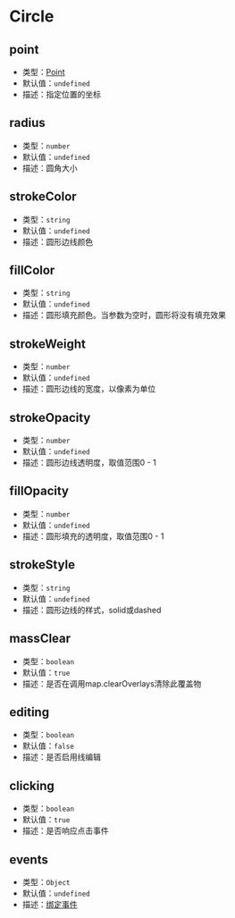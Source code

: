 # Circle

## point
* 类型：[Point](/api/#point)
* 默认值：`undefined`
* 描述：指定位置的坐标

## radius
* 类型：`number`
* 默认值：`undefined`
* 描述：圆角大小

## strokeColor
* 类型：`string`
* 默认值：`undefined`
* 描述：圆形边线颜色

## fillColor
* 类型：`string`
* 默认值：`undefined`
* 描述：圆形填充颜色。当参数为空时，圆形将没有填充效果

## strokeWeight
* 类型：`number`
* 默认值：`undefined`
* 描述：圆形边线的宽度，以像素为单位

## strokeOpacity
* 类型：`number`
* 默认值：`undefined`
* 描述：圆形边线透明度，取值范围0 - 1

## fillOpacity
* 类型：`number`
* 默认值：`undefined`
* 描述：圆形填充的透明度，取值范围0 - 1

## strokeStyle
* 类型：`string`
* 默认值：`undefined`
* 描述：圆形边线的样式，solid或dashed

## massClear
* 类型：`boolean`
* 默认值：`true`
* 描述：是否在调用map.clearOverlays清除此覆盖物

## editing
* 类型：`boolean`
* 默认值：`false`
* 描述：是否启用线编辑

## clicking
* 类型：`boolean`
* 默认值：`true`
* 描述：是否响应点击事件

## events
* 类型：`Object`
* 默认值：`undefined`
* 描述：[绑定事件](http://lbsyun.baidu.com/cms/jsapi/reference/jsapi_reference_3_0.html#a3b16)
